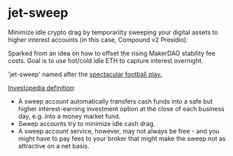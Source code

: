 # jet-sweep
Minimize idle crypto drag by temporarilty sweeping your digital assets to higher interest accounts (in this case, Compound v2 Presidio). 

Sparked from an idea on how to offset the rising MakerDAO stability fee costs. Goal is to use hot/cold idle ETH to capture interest overnight.

'jet-sweep' named after the [spectacular football play.](https://youtu.be/atrBEX-GP7E?t=78) 

[Investopedia definition](https://www.investopedia.com/terms/s/sweepaccount.asp): 
* A sweep account automatically transfers cash funds into a safe but higher interest-earning investment option at the close of each business day, e.g. into a money market fund.
* Sweep accounts try to minimize idle cash drag.
* A sweep account service, however, may not always be free - and you might have to pay fees to your broker that might make the sweep not as attractive on a net basis.

